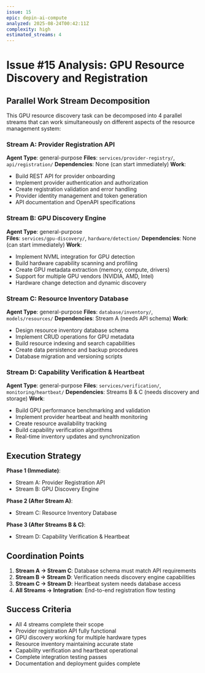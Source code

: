 ```yaml
---
issue: 15
epic: depin-ai-compute
analyzed: 2025-08-24T00:42:11Z
complexity: high
estimated_streams: 4
---
```


# Issue #15 Analysis: GPU Resource Discovery and Registration

## Parallel Work Stream Decomposition

This GPU resource discovery task can be decomposed into 4 parallel streams that can work simultaneously on different aspects of the resource management system:

### Stream A: Provider Registration API
**Agent Type**: general-purpose
**Files**: `services/provider-registry/`, `api/registration/`
**Dependencies**: None (can start immediately)
**Work**:
- Build REST API for provider onboarding
- Implement provider authentication and authorization
- Create registration validation and error handling
- Provider identity management and token generation
- API documentation and OpenAPI specifications

### Stream B: GPU Discovery Engine
**Agent Type**: general-purpose  
**Files**: `services/gpu-discovery/`, `hardware/detection/`
**Dependencies**: None (can start immediately)
**Work**:
- Implement NVML integration for GPU detection
- Build hardware capability scanning and profiling
- Create GPU metadata extraction (memory, compute, drivers)
- Support for multiple GPU vendors (NVIDIA, AMD, Intel)
- Hardware change detection and dynamic discovery

### Stream C: Resource Inventory Database
**Agent Type**: general-purpose
**Files**: `database/inventory/`, `models/resources/`
**Dependencies**: Stream A (needs API schema)
**Work**:
- Design resource inventory database schema
- Implement CRUD operations for GPU metadata
- Build resource indexing and search capabilities
- Create data persistence and backup procedures
- Database migration and versioning scripts

### Stream D: Capability Verification & Heartbeat
**Agent Type**: general-purpose
**Files**: `services/verification/`, `monitoring/heartbeat/`
**Dependencies**: Streams B & C (needs discovery and storage)
**Work**:
- Build GPU performance benchmarking and validation
- Implement provider heartbeat and health monitoring
- Create resource availability tracking
- Build capability verification algorithms
- Real-time inventory updates and synchronization

## Execution Strategy

**Phase 1 (Immediate)**:
- Stream A: Provider Registration API
- Stream B: GPU Discovery Engine

**Phase 2 (After Stream A)**:
- Stream C: Resource Inventory Database

**Phase 3 (After Streams B & C)**:
- Stream D: Capability Verification & Heartbeat

## Coordination Points

1. **Stream A → Stream C**: Database schema must match API requirements
2. **Stream B → Stream D**: Verification needs discovery engine capabilities
3. **Stream C → Stream D**: Heartbeat system needs database access
4. **All Streams → Integration**: End-to-end registration flow testing

## Success Criteria

- All 4 streams complete their scope
- Provider registration API fully functional
- GPU discovery working for multiple hardware types
- Resource inventory maintaining accurate state
- Capability verification and heartbeat operational
- Complete integration testing passes
- Documentation and deployment guides complete
